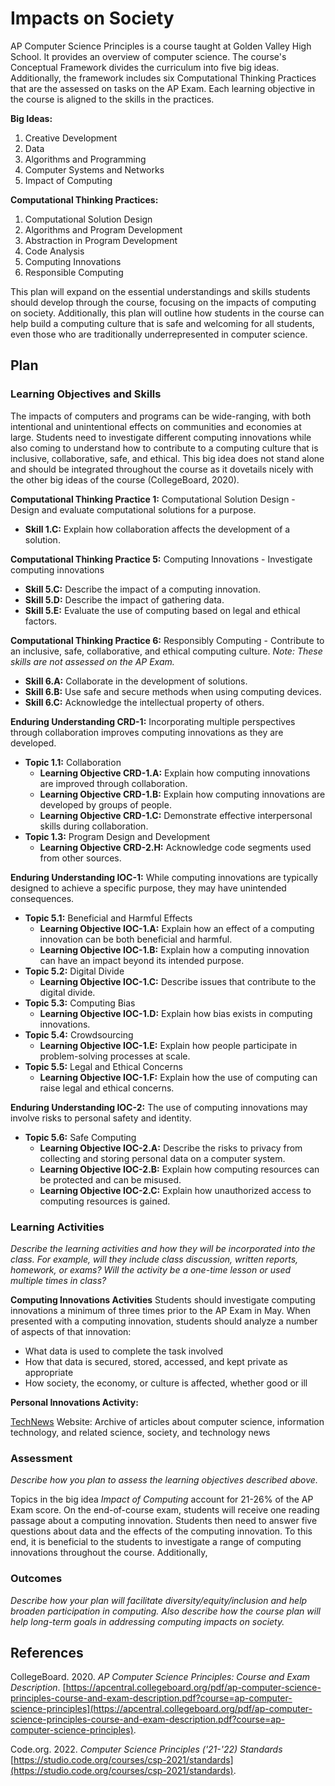 # Impacts on Society

AP Computer Science Principles is a course taught at Golden Valley High School. It provides an overview of computer science. The course's Conceptual Framework divides the curriculum into five big ideas. Additionally, the framework includes six Computational Thinking Practices that are the assessed on tasks on the AP Exam. Each learning objective in the course is aligned to the skills in the practices.

**Big Ideas:**
1. Creative Development
2. Data
3. Algorithms and Programming
4. Computer Systems and Networks
5. Impact of Computing

**Computational Thinking Practices:**
1. Computational Solution Design
2. Algorithms and Program Development
3. Abstraction in Program Development
4. Code Analysis
5. Computing Innovations
6. Responsible Computing

This plan will expand on the essential understandings and skills students should develop through the course, focusing on the impacts of computing on society. Additionally, this plan will outline how students in the course can help build a computing culture that is safe and welcoming for all students, even those who are traditionally underrepresented in computer science. 

## Plan

### Learning Objectives and Skills

The impacts of computers and programs can be wide-ranging, with both intentional and unintentional effects on communities and economies at large. Students need to investigate different computing innovations while also coming to understand how to contribute to a computing culture that is inclusive, collaborative, safe, and ethical. This big idea does not stand alone and should be integrated throughout the course as it dovetails nicely with the other big ideas of the course (CollegeBoard, 2020).

**Computational Thinking Practice 1:** Computational Solution Design - Design and evaluate computational solutions for a purpose.
* **Skill 1.C:** Explain how collaboration affects the development of a solution.

**Computational Thinking Practice 5:** Computing Innovations - Investigate computing innovations
* **Skill 5.C:** Describe the impact of a computing innovation.
* **Skill 5.D:** Describe the impact of gathering data.
* **Skill 5.E:** Evaluate the use of computing based on legal and ethical factors.

**Computational Thinking Practice 6:** Responsibly Computing - Contribute to an inclusive, safe, collaborative, and ethical computing culture. *Note: These skills are not assessed on the AP Exam.*
* **Skill 6.A:** Collaborate in the development of solutions.
* **Skill 6.B:** Use safe and secure methods when using computing devices.
* **Skill 6.C:** Acknowledge the intellectual property of others.

**Enduring Understanding CRD-1:** Incorporating multiple perspectives through collaboration improves computing
innovations as they are developed.
* **Topic 1.1:** Collaboration
  * **Learning Objective CRD-1.A:** Explain how computing innovations are improved through collaboration.
  * **Learning Objective CRD-1.B:** Explain how computing innovations are developed by groups of people.
  * **Learning Objective CRD-1.C:** Demonstrate effective interpersonal skills during collaboration. 
* **Topic 1.3:** Program Design and Development
  * **Learning Objective CRD-2.H:** Acknowledge code segments used from other sources.

**Enduring Understanding IOC-1:** While computing innovations are typically designed to achieve a specific purpose, they may have unintended consequences.
* **Topic 5.1:** Beneficial and Harmful Effects
  * **Learning Objective IOC-1.A:** Explain how an effect of a computing innovation can be both beneficial and harmful.
  * **Learning Objective IOC-1.B:** Explain how a computing innovation can have an impact beyond its intended purpose.
* **Topic 5.2:** Digital Divide
  * **Learning Objective IOC-1.C:** Describe issues that contribute to the digital divide.
* **Topic 5.3:** Computing Bias
  * **Learning Objective IOC-1.D:** Explain how bias exists in computing innovations.
* **Topic 5.4:** Crowdsourcing
  * **Learning Objective IOC-1.E:** Explain how people participate in problem-solving processes at scale.
* **Topic 5.5:** Legal and Ethical Concerns
  * **Learning Objective IOC-1.F:** Explain how the use of computing can raise legal and ethical concerns.

**Enduring Understanding IOC-2:** The use of computing innovations may involve risks to personal safety and identity.
* **Topic 5.6:** Safe Computing
  * **Learning Objective IOC-2.A:** Describe the risks to privacy from collecting and storing personal data on a computer system.
  * **Learning Objective IOC-2.B:** Explain how computing resources can be protected and can be misused.
  * **Learning Objective IOC-2.C:** Explain how unauthorized access to computing resources is gained.

### Learning Activities

*Describe the learning activities and how they will be incorporated into the class. For example, will they include class discussion, written reports, homework, or exams? Will the activity be a one-time lesson or used multiple times in class?*

**Computing Innovations Activities**
Students should investigate computing innovations a minimum of three times prior to the AP Exam in May. When presented with a computing innovation, students should analyze a number of aspects of that innovation:
* What data is used to complete the task involved
* How that data is secured, stored, accessed, and kept private as appropriate
* How society, the economy, or culture is affected, whether good or ill




**Personal Innovations Activity:** 





[TechNews](https://technews.acm.org/) Website: Archive of articles about computer science, information technology, and related science, society, and technology news


### Assessment

*Describe how you plan to assess the learning objectives described above.*

Topics in the big idea *Impact of Computing* account for 21-26% of the AP Exam score. On the end-of-course exam, students will receive one reading passage about a computing innovation. Students then need to answer five questions about data and the effects of the computing innovation. To this end, it is beneficial to the students to investigate a range of computing innovations throughout the course. Additionally, 

### Outcomes

*Describe how your plan will facilitate diversity/equity/inclusion and help broaden participation in computing. Also describe how the course plan will help long-term goals in addressing computing impacts on society.*

## **References**

CollegeBoard. 2020. *AP Computer Science Principles: Course and Exam Description*. [https://apcentral.collegeboard.org/pdf/ap-computer-science-principles-course-and-exam-description.pdf?course=ap-computer-science-principles](https://apcentral.collegeboard.org/pdf/ap-computer-science-principles-course-and-exam-description.pdf?course=ap-computer-science-principles).

Code.org. 2022. *Computer Science Principles ('21-'22) Standards* [https://studio.code.org/courses/csp-2021/standards](https://studio.code.org/courses/csp-2021/standards).
